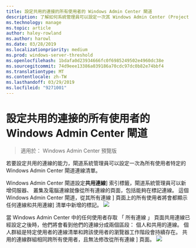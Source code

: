 ```yaml
---
title: 設定共用的連接的所有使用者的 Windows Admin Center 閘道
description: 了解如何系統管理員可以設定一次其 Windows Admin Center (Project Honolulu) 閘道，讓所有使用者共用單一的連線清單。
ms.technology: manage
ms.topic: article
author: haley-rowland
ms.author: harowl
ms.date: 03/28/2019
ms.localizationpriority: medium
ms.prod: windows-server-threshold
ms.openlocfilehash: 1bdafa0d23934666fc0f6985249502e4960dc38e
ms.sourcegitcommit: 74d9eee13386a039186a70cdc97dc0b82e74bbf4
ms.translationtype: MT
ms.contentlocale: zh-TW
ms.lasthandoff: 03/29/2019
ms.locfileid: "9271001"
---
```

# 設定共用的連接的所有使用者的 Windows Admin Center 閘道

> 適用於： Windows Admin Center 預覽版

若要設定共用的連線的能力，閘道系統管理員可以設定一次為所有使用者特定的 Windows Admin Center 閘道連線清單。 

Windows Admin Center 閘道設定**共用連線**] 索引標籤，閘道系統管理員可以新增伺服器、 叢集及電腦連線就像從所有連線的頁面，包括能夠在標記連線。 這個 Windows Admin Center 閘道，從其所有連線 \] 頁面上的所有使用者將會都顯示任何連線和共用連線] 清單中新增的標記。
    ![](../media/shared-cnxns-1.png)

當 Windows Admin Center 中的任何使用者存取 「 所有連線 」 頁面共用連線已經設定之後時，他們將會看到他們的連線分成兩個區段： 個人和共用的連線。 個人群組是特定使用者的連線清單和跨該使用者的瀏覽器工作階段會持續存在。 共用的連線群組相同跨所有使用者，且無法修改從所有連線 \] 頁面。
![](../media/shared-cnxns-2.png)
